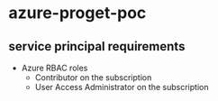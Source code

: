 # azure-proget-poc

## service principal requirements
- Azure RBAC roles
  - Contributor on the subscription
  - User Access Administrator on the subscription